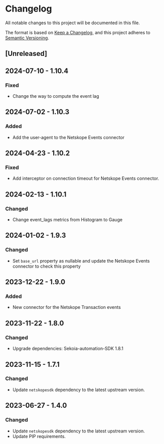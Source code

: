 # Changelog

All notable changes to this project will be documented in this file.

The format is based on [Keep a Changelog](https://keepachangelog.com/en/1.0.0/),
and this project adheres to [Semantic Versioning](https://semver.org/spec/v2.0.0.html).

## [Unreleased]

## 2024-07-10 - 1.10.4

### Fixed

- Change the way to compute the event lag

## 2024-07-02 - 1.10.3

### Added

- Add the user-agent to the Netskope Events connector

## 2024-04-23 - 1.10.2

### Fixed

- Add interceptor on connection timeout for Netskope Events connector.


## 2024-02-13 - 1.10.1

### Changed

- Change event_lags metrics from Histogram to Gauge

## 2024-01-02 - 1.9.3

### Changed

- Set `base_url` property as nullable and update the Netskope Events connector to check this property

## 2023-12-22 - 1.9.0

### Added

- New connector for the Netskope Transaction events

## 2023-11-22 - 1.8.0

### Changed

- Upgrade dependencies: Sekoia-automation-SDK 1.8.1

## 2023-11-15 - 1.7.1

### Changed

- Update `netskopesdk` dependency to the latest upstream version.

## 2023-06-27 - 1.4.0

### Changed

- Update `netskopesdk` dependency to the latest upstream version.
- Update PIP requirements.
